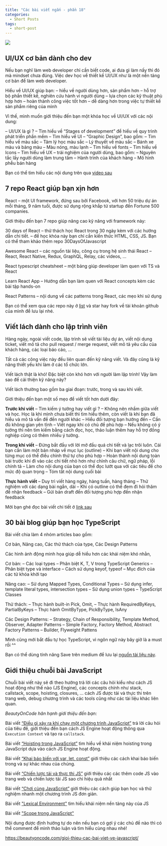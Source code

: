 ```yaml
---
title: "Các bài viết ngắn - phần 18"
categories:
  - Short Posts
tags:
  - short-post
---
```

![](https://i0.wp.com/beautyoncode.com/wp-content/uploads/2022/12/Short-posts-18.png)

## UI/UX cơ bản dành cho dev
Nếu bạn nghĩ làm web developer chỉ cần biết code, ai đưa gì làm nấy thì đó mà mindset chưa đúng.
Việc dev học về thiết kế UI/UX như là một nền tảng cơ bản để làm web developer.

Hiểu về UI/UX giúp bạn:
– hiểu về người dùng hơn, sản phẩm hơn
– hỗ trợ bộ phần thiết kế, nghiên cứu hành vi người dùng
– lựa chọn các kỹ thuật phù hợp hơn
– hoàn thành công việc tốt hơn
– dễ dàng hơn trong việc tự thiết kế sản phẩm riêng của mình

Vì thế, mình muốn giới thiệu đến bạn một khóa học về UI/UX với các nội dung:

– UI/UX là gì ?
– Tìm hiểu về “Stages of development” để hiểu về quy trình phát triển phần mềm
– Tìm hiểu về UI – “Graphic Design”, bao gồm:
– Tìm hiểu về màu sắc
– Tâm lý học màu sắc
– Lý thuyết về màu sắc
– Bánh xe màu và bảng màu
– Màu nóng, màu lạnh
– Tìm hiểu về fonts
– Tìm hiểu về Icons
– Tìm hiểu về UX – trải nghiệm của người dùng, bao gồm:
– Nguyên tắc lấy người dùng làm trung tâm
– Hành trình của khách hàng
– Mô hình phễu bán hàng

Bạn có thể tìm hiểu các nội dung trên qua [video sau](https://www.youtube.com/watch?v=uL2ZB7XXIgg)

## 7 repo React giúp bạn xịn hơn
React – một UI framework, đứng sau bởi Facebook, với hơn 50 triệu dự án mỗi tháng, 9 năm tuổi, được sử dụng rộng khắp từ startup đến Fortune 500 companies.

Giới thiệu đến bạn 7 repo giúp nâng cao kỹ năng với framework này:

30 days of React
– thử thách học React trong 30 ngày kèm với các hướng dẫn chi tiết.
– để học khóa này bạn chỉ cần kiến thức HTML, CSS, JS. Bạn có thể tham khảo thêm repo 30DaysOfJavascript

Awesome React
– các nguồn tài liệu, công cụ trong hệ sinh thái React
– React, React Native, Redux, GraphQL, Relay, các videos, …

React typescript cheatsheet
– một bảng giúp developer làm quen với TS và React

Learn React App
– Hướng dẫn bạn làm quen với React concepts kèm các bài tập hands-on

React Patterns
– nội dung về các patterns trong React, các mẹo khi sử dụng

Bạn có thể xem qua các repo này ở [list](https://github.com/stars/GraphicDThanh/lists/react/) và star hay fork về tài khoản github của mình để lưu lại nhé.

## Viết lách dành cho lập trình viên
Hàng ngày, ngoài viết code, lập trình sẽ viết tài liệu dự án, viết nội dung ticket, viết mô tả cho pull request / merge request, viết mô tả yêu cầu của khách hàng, các loại báo cáo, …

Tất cả các công việc này đều liên quan đến kỹ năng viết.
Và đây cũng là kỹ năng thiết yếu khi làm ở các tổ chức lớn.

Viết lách thật là khó!
Đặc biệt còn khó hơn với người làm lập trình!
Vậy làm sao để cải thiện kỹ năng này?

Viết lách thường bao gồm ba giai đoạn: trước, trong và sau khi viết.

Giới thiệu đến bạn một số mẹo để viết tốt hơn dưới đây:

**Trước khi viết**
– Tìm kiếm ý tưởng hay viết gì ?
– Không nên nhầm giữa viết và học. Học là khi mình chưa biết thì tìm hiểu thêm, còn viết là khi bạn đã hiểu và mô tả vấn đề đến người khác
– Hiểu đối tượng bạn hướng đến
– Cần đủ không gian yên tĩnh
– Viết ngay khi có chủ đề phù hợp
– Nếu không có ý tưởng thì nên tìm kiếm bằng cách đọc, học, thảo luận thêm hay hỗ trợ đồng nghiệp cũng có thêm nhiều ý tưởng.

**Trong khi viết**
– Đừng bắt đầu với lời mở đầu quá chi tiết và lạc trôi luôn. Cái bạn cần làm một bản nháp về mục lục (outline)
– Khi bạn viết nội dung cho từng mục có thể điều chỉnh thứ tự cho phù hợp
– Hoàn thành nội dung toàn bài trước khi đi vào các chi tiết nhỏ hơn như chỉnh câu chữ, ngữ pháp, lỗi chính tả
– Làm cho nội dung của bạn có thể đọc lướt qua với các tiêu đề cho mức độ quan trọng
– Tóm tắt nội dung cuối bài

**Thực hành viết**
– Duy trì viết hàng ngày, hàng tuần, hàng tháng
– Thử nghiệm với các dạng bài ngắn, dài
– Khi có outline có thể đem đi hỏi thăm để nhận feedback
– Gửi bản draft đến đối tượng phù hợp đến nhận feedback

Mời bạn ghé đọc bài viết chi tiết ở [link sau](https://www.heinrichhartmann.com/posts/writing/?utm_source=CSS-Weekly&utm_campaign=Issue-527)

## 30 bài blog giúp bạn học TypeScript
Bài viết chia làm 4 nhóm articles bao gồm:

Cơ bản, Nâng cao, Các thử thách của type, Các Design Patterns

Các hình ảnh động minh họa giúp dễ hiểu hơn các khái niệm khó nhằn,

Cơ bản:
– Các loại types
– Phân biệt K, T, V trong TypeScript Generics
– Phân biệt type và interface
– Cách sử dụng keyof, typeof
– Mục đích của các từ khóa khởi tạo

Nâng cao:
– Sử dụng Mapped Types, Conditional Types
– Sử dụng infer, template literal types, intersection types
– Sử dụng union types
– TypeScript Classes

Thử thách:
– Thực hành built-in Pick, Omit,
– Thực hành RequiredByKeys, PartialByKeys
– Thực hành OmitByType, PickByType, IsAny

Các Design Patterns:
– Strategy, Chain of Responsibility, Template Method, Observer, Adapter Patterns
– Simple Factory, Factory Method, Abstract Factory Patterns
– Builder, Flyweight Pattens

Mình cũng mới bắt đầu tự học TypeScript, vì ngôn ngữ này bây giờ là a must rồi ^^

Bạn có thể dùng tính năng Save trên medium để lưu lại [nguồn tài liệu này](https://medium.com/frontend-canteen/with-these-articles-you-will-not-be-confused-when-learning-typescript-d96a5c99e229).

## Giới thiệu chuỗi bài JavaScript

Chuỗi bài viết này sẽ đi theo hướng trả lời các câu hỏi kiểu như cách JS hoạt động như thế nào (JS Engine), các concepts chính như stack, callstack, scope, hoisting, closures, … cách JS được tải và thực thi trên trang web, debug chương trình và các tools cũng như các tài liệu khác liên quan.

*BeautyOnCode hân hạnh giới thiệu đến bạn:*

Bài viết [“Điều gì xảy ra khi chạy một chương trình JavaScript”](https://beautyoncode.com/dieu-gi-xay-ra-khi-chay-mot-chuong-trinh-javascript/) trả lời câu hỏi của tiêu đề, giới thiệu đến bạn cách JS Engine hoạt động thông qua `Execution Context` và tạo ra `callstack`.

Bài viết [“Hoisting trong JavaScript”](https://beautyoncode.com/hoisting-trong-javascript/) tìm hiểu về khái niệm hoisting trong JavaScript dựa vào cách JS Engine hoạt động.

Bài viết [“Khai báo biến với var, let, const”](https://beautyoncode.com/khai-bao-bien-voi-var-let-va-const-trong-javascript/) giới thiệu các cách khai báo biến trong và sự khác nhau của chúng.

Bài viết [“Chiến lược tải và thực thi JS”](https://beautyoncode.com/chien-luoc-tai-thuc-thi-code-javascript/) giới thiệu các các thêm code JS vào trang web và chiến lược tải JS sao chi hiệu quả nhất

Bài viết [“Chơi cùng JavaScript”](https://beautyoncode.com/choi-cung-javascript/) giới thiệu các cách giúp bạn học và thử nghiệm nhanh một chương trình JS đơn giản.

Bài viết ["Lexical Environment"](https://beautyoncode.com/lexical-environment-trong-javascript/) tìm hiểu khái niệm nền tảng này của JS

Bài viết ["Scope trong JavaScript"](https://beautyoncode.com/scope-trong-javascript/)

Nội dung được định hướng tự do nên nếu bạn có gợi ý các chủ đề nào thì có thể comment để mình thảo luận và tìm hiểu cùng nhau nhé!

https://beautyoncode.com/gioi-thieu-cac-bai-viet-ve-javascript/
